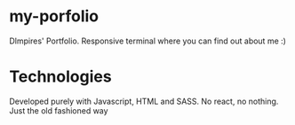 # my-porfolio
Dlmpires' Portfolio. Responsive terminal where you can find out about me :)
<br>

# Technologies
Developed purely with Javascript, HTML and SASS. No react, no nothing. Just the old fashioned way